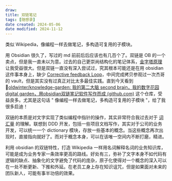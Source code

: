 ```yaml
---
draw:
title: 双链笔记
tags: [随想录]
date created: 2024-05-06
date modified: 2024-11-12
---
```


类似 Wikipedia，像编程一样去做笔记，多构造可复用的子模块。

<!-- more -->

用 Obsidian 很久了，写过的 md 前前后后应该也有几百个了。双链是 OB 的一个卖点，但是我一直未以为意。过去的自己更崇尚结构化的笔记体系，[金字塔原理](金字塔原理.md) 让我受益很大。但是双链一直没有深入尝试过，究其根本可能还是在用 obsidian 这件事本身上，缺少 [Corrective feedback Loop](Corrective%20feedback%20Loop.md)，中间完成拷贝参观过一次杰哥的 vault，但是其实没有过真正对比太多最佳实践。直到今天看到🔗[oldwinter/knowledge-garden: 我的第二大脑 second brain，我的数字花园 digital garden，用obsidian双链笔记软件写作而成 (github.com)](https://github.com/oldwinter/knowledge-garden) 这个仓库，受益良多。尤其是这句话 " 像编程一样去做笔记，多构造可复用的子模块 "，给了我很多启迪！

双链的本质是对文字实现了类似编程中指针的操作，其实非常符合我过去对于 [词汇量](词汇量.md) 的理解。联想到 DDD 开发，包括一些项目文档写作，其实对于公司的业务开发，可以统一一个 dictionary 模块，存放一些基本的概念。当这些概念再次出现时，直接指向就好了。而对于概念本身，可以在该唯一空间内不断打磨，精进。

利用 obsidian 的双链特性，打造 Wikipedia 一样用名词解释名词的业务知识库，可能是成为业务专家一条效率更高的路线。好处有三，弥补了文字本身不如代码有逻辑的缺点、抽象化的文字避免了代码的庞杂，原子化使得对一个概念的深入可以在一处不断更新、下推和外延。在老员工身上存在知识诅咒，但是如果面对未来的团队新人，可能有事半功倍的效果。
